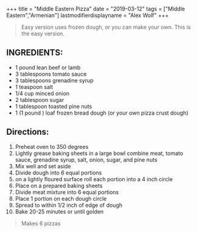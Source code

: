 +++
title = "Middle Eastern Pizza"
date = "2019-03-12"
tags = ["Middle Eastern","Armenian"]
lastmodifierdisplayname = "Alex Wolf"
+++

> Easy version uses frozen dough, or you can make your own. This is the easy version.

## INGREDIENTS:

* 1 pound lean beef or lamb
* 3 tablespoons tomato sauce
* 3 tablespoons grenadine syrup
* 1 teaspoon salt
* 1/4 cup minced onion
* 2 tablespoon sugar
* 1 tablespoon toasted pine nuts
* 1 (1 pound ) loaf frozen bread dough (or your own pizza crust dough)

## Directions:

1. Preheat oven to 350 degrees
2. Lightly grease baking sheets in a large bowl combine meat, tomato sauce, grenadine syrup, salt, onion, sugar, and pine nuts
3. Mix well and set aside
4. Divide dough into 6 equal portions
5. on a lightly floured surface roll each portion into a 4 inch circle
6. Place on a prepared baking sheets
7. Divide meat mixture into 6 equal portions
8. Place 1 portion on each dough circle
9. Spread to within 1/2 inch of edge of dough
10. Bake 20-25 minutes or until golden

> Makes 6 pizzas